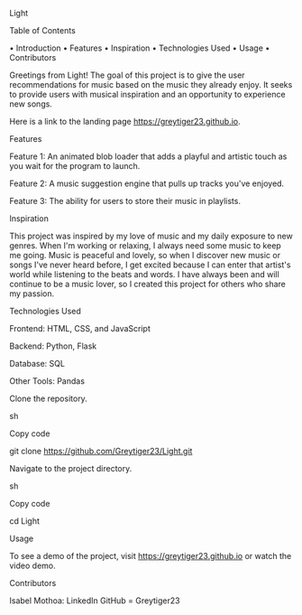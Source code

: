 Light

Table of Contents

• Introduction
• Features
• Inspiration
• Technologies Used
• Usage
• Contributors

Greetings from Light! The goal of this project is to give the user recommendations for music based on the music they already enjoy. It seeks to provide users with musical inspiration and an opportunity to experience new songs. 

Here is a link to the landing page https://greytiger23.github.io. 

Features

Feature 1: An animated blob loader that adds a playful and artistic touch as you wait for the program to launch.

Feature 2: A music suggestion engine that pulls up tracks you've enjoyed.

Feature 3: The ability for users to store their music in playlists.

Inspiration

This project was inspired by my love of music and my daily exposure to new genres. When I'm working or relaxing, I always need some music to keep me going. Music is peaceful and lovely, so when I discover new music or songs I've never heard before, I get excited because I can enter that artist's world while listening to the beats and words. I have always been and will continue to be a music lover, so I created this project for others who share my passion.

Technologies Used

Frontend: HTML, CSS, and JavaScript

Backend: Python, Flask

Database: SQL

Other Tools: Pandas

Clone the repository.

sh

Copy code

git clone https://github.com/Greytiger23/Light.git

Navigate to the project directory.

sh

Copy code

cd Light

Usage

To see a demo of the project, visit https://greytiger23.github.io or watch the video demo.


Contributors

Isabel Mothoa:
LinkedIn
GitHub = Greytiger23
